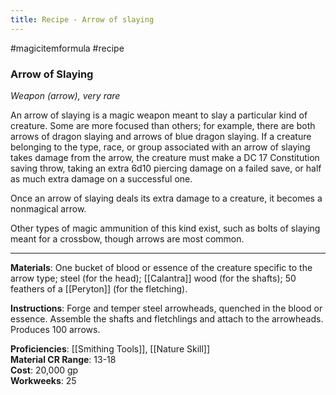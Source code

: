 ---title: Recipe - Arrow of slaying---
#magicitemformula #recipe

### Arrow of Slaying

_Weapon (arrow), very rare_  

An arrow of slaying is a magic weapon meant to slay a particular kind of creature. Some are more focused than others; for example, there are both arrows of dragon slaying and arrows of blue dragon slaying. If a creature belonging to the type, race, or group associated with an arrow of slaying takes damage from the arrow, the creature must make a DC 17 Constitution saving throw, taking an extra 6d10 piercing damage on a failed save, or half as much extra damage on a successful one.

Once an arrow of slaying deals its extra damage to a creature, it becomes a nonmagical arrow.

Other types of magic ammunition of this kind exist, such as bolts of slaying meant for a crossbow, though arrows are most common.

---

**Materials**: One bucket of blood or essence of the creature specific to the arrow type; steel (for the head); [[Calantra]] wood (for the shafts); 50 feathers of a [[Peryton]] (for the fletching).

**Instructions**: Forge and temper steel arrowheads, quenched in the blood or essence. Assemble the shafts and fletchlings and attach to the arrowheads. Produces 100 arrows.

**Proficiencies**: [[Smithing Tools]], [[Nature Skill]]  
**Material CR Range**: 13-18  
**Cost**: 20,000 gp  
**Workweeks**: 25

